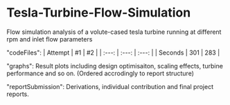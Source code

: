 # Tesla-Turbine-Flow-Simulation
Flow simulation analysis of a volute-cased tesla turbine running at different rpm and inlet flow parameters

"codeFiles":
| Attempt | #1 | #2 |
| :---: | :---: | :---: |
| Seconds | 301 | 283 |

"graphs": Result plots including design optimisaiton, scaling effects, turbine performance and so on. (Ordered accrodingly to report structure)

"reportSubmission": Derivations, individual contribution and final project reports.
